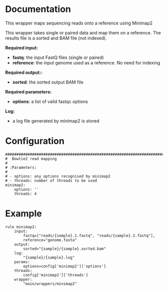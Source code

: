 # Documentation

This wrapper maps sequencing reads onto a reference using Minimap2

This wrapper takes single or paired data and map them on a reference.
The results file is a sorted and BAM file (not indexed).

**Required input:**

- **fastq**: the input FastQ files (single or paired)
- **reference**: the input genome used as a reference. No need for indexing

**Required output::**

- **sorted**: the sorted output BAM file

**Required parameters:**

- **options**: a list of valid fastqc options

**Log:**

- a log file generated by minimap2 is stored

# Configuration

    #############################################################################
    #  Bowtie2 read mapping
    #
    # :Parameters:
    #
    # - options: any options recognised by minimap2
    # - threads: number of threads to be used
    minimap2:
        options: ''
        threads: 4


# Example

    rule minimap2:
        input:
            fastq=["reads/{sample}.1.fastq", "reads/{sample}.2.fastq"],
            reference="genome.fasta"
        output:
            sorted="{sample}/{sample}.sorted.bam"
        log:
            "{sample}/{sample}.log"
        params:
            options=config['minimap2']['options']
        threads: 
            config['minimap2']['threads']
        wrapper:
            "main/wrappers/minimap2"

